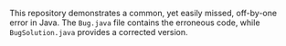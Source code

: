 This repository demonstrates a common, yet easily missed, off-by-one error in Java. The `Bug.java` file contains the erroneous code, while `BugSolution.java` provides a corrected version.